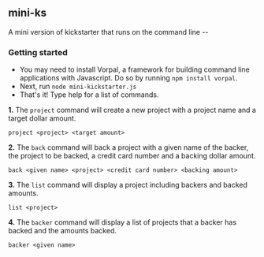 ## mini-ks

A mini version of kickstarter that runs on the command line -- 

### Getting started

* You may need to install Vorpal, a framework for building command line applications with Javascript. Do so by running `npm install vorpal`.
* Next, run `node mini-kickstarter.js`
* That's it! Type help for a list of commands.

**1.** The `project` command will create a new project with a project name
and a target dollar amount.

~~~
project <project> <target amount>
~~~

**2.** The `back` command will back a project with a given name of the
backer, the project to be backed, a credit card number and a backing
dollar amount.

~~~
back <given name> <project> <credit card number> <backing amount>
~~~

**3.** The `list` command will display a project including backers and
backed amounts.

~~~
list <project>
~~~

**4.** The `backer` command will display a list of projects that a backer
has backed and the amounts backed.

~~~
backer <given name>
~~~